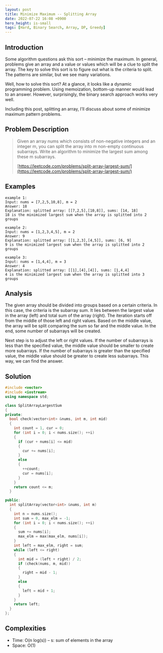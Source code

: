 ```yaml
---
layout: post
title: Minimize Maximum -- Splitting Array
date: 2022-07-22 16:08 +0900
hero_height: is-small
tags: [Hard, Binary Search, Array, DP, Greedy]
---
```

## Introduction
Some algorithm questions ask this sort – minimize the maximum.
In general, problems give an array and a value or values which will be a clue to split the array. The key to solve this sort is to figure out what is the criteria to split. The patterns are similar, but we see many variations.

Well, how to solve this sort? At a glance, it looks like a dynamic programming problem.
Using memoization, bottom-up manner would lead to an answer. However, surprisingly, the binary search approach works very well.

Including this post, splitting an array, I’ll discuss about some of minimize maximum pattern problems.

## Problem Description
> Given an array nums which consists of non-negative integers and an integer m,
> you can split the array into m non-empty continuous subarrays.
> Write an algorithm to minimize the largest sum among these m subarrays.
>
> [https://leetcode.com/problems/split-array-largest-sum/](https://leetcode.com/problems/split-array-largest-sum/)

## Examples
```
example 1:
Input: nums = [7,2,5,10,8], m = 2
Answer: 18
Explanation: splitted array: [[7,2,5],[10,8]], sums: [14, 18]
18 is the minimized largest sum when the array is splitted into 2 groups
```
```
example 2:
Input: nums = [1,2,3,4,5], m = 2
Answer: 9
Explanation: splitted array: [[1,2,3],[4,5]], sums: [6, 9]
9 is the minimized largest sum when the array is splitted into 2 groups
```
```
example 3:
Input: nums = [1,4,4], m = 3
Answer: 4
Explanation: splitted array: [[1],[4],[4]], sums: [1,4,4]
4 is the minimized largest sum when the array is splitted into 3 groups
```

## Analysis

The given array should be divided into groups based on a certain criteria.
In this case, the criteria is the subarray sum.
It lies between the largest value in the array (left) and total sum of the array (right).
The iteration starts off from the middle of those left and right values.
Based on the middle value, the array will be split comparing the sum so far and the middle value.
In the end, some number of subarrays will be created.

Next step is to adjust the left or right values.
If the number of subarrays is less than the specified value, the middle value should be smaller to create more subarrays.
If the number of subarrays is greater than the specified value, the middle value should be greater to create less subarrays.
This way, we can find the answer.

## Solution
```cpp
#include <vector>
#include <iostream>
using namespace std;

class SplitArrayLargestSum
{
private:
  bool check(vector<int> &nums, int m, int mid)
  {
    int count = 1, cur = 0;
    for (int i = 0; i < nums.size(); ++i)
    {
      if (cur + nums[i] <= mid)
      {
        cur += nums[i];
      }
      else
      {
        ++count;
        cur = nums[i];
      }
    }
    return count <= m;
  }

public:
  int splitArray(vector<int> &nums, int m)
  {
    int n = nums.size();
    int sum = 0, max_elm = -1;
    for (int i = 0; i < nums.size(); ++i)
    {
      sum += nums[i];
      max_elm = max(max_elm, nums[i]);
    }
    int left = max_elm, right = sum;
    while (left <= right)
    {
      int mid = (left + right) / 2;
      if (check(nums, m, mid))
      {
        right = mid - 1;
      }
      else
      {
        left = mid + 1;
      }
    }
    return left;
  }
};
```

## Complexities
- Time: O(n log(s)) – s: sum of elements in the array
- Space: O(1)
